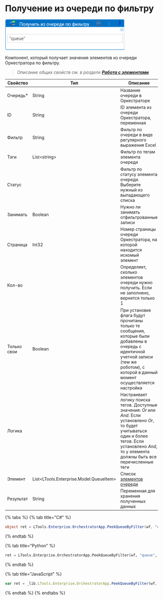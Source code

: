 # Получение из очереди по фильтру

![](<../../../../.gitbook/assets/получить из очереди по фильтру.png>)

Компонент, который получает значения элементов из очереди Оркестратора по фильтру.

> *Описание общих свойств см. в разделе [**Работа с элементами**](https://docs.primo-rpa.ru/primo-rpa/primo-studio/process/elements)*

| Свойство   | Тип    | Описание                            | Пример
| ---------- | ------ | ----------------------------------- | --------- 
| Очередь\*  | String | Название очереди в Оркестраторе     | "Queque"
| ID         | String | ID элемента из очереди Оркестратора, переменная | queue_id.ToString()
| Фильтр     | String | Фильтр по очереди в виде регулярного выражения Excel | "%1330\|15.07.2022%"
| Тэги       | List\<string> | Фильтр по тегам элемента очереди | new List<string>( ) { "tag1", "tag2", "tag3" }
| Статус     |        | Фильтр по статусу элемента очереди. Выберите нужный из выпадающего списка  | Error
| Занимать   | Boolean | Нужно ли занимать отфильтрованные записи | 
| Страница   | Int32  | Номер страницы очереди Оркестратора, на которой находится искомый элемент | 5
| Кол-во     |        | Определяет, сколько элементов очереди нужно получить. Если не заполнено, вернется только 1 | 10
| Только свои | Boolean | При установке флага будут прочитаны только те сообщения, которые были добавлены в очередь с идентичной учетной записи (тем же роботом), с которой в данный момент осуществляется настройка |
| Логика     |        | Настраивает логику поиска тегов. Доступные значения: *Or* или *And*. Если установлено *Or*, то будет учитываться один и более тегов. Если установлено *And*, то у элемента должны быть все перечисленные теги | Or
| Элемент    | List<LTools.Enterprise.Model.QueueItem> | Список [элементов очереди](https://github.com/ttalantseva/Docs.Rus/blob/main/g_elements/el_basic/els_orch/els_queues/datatypes.md)  |
| Результат  | String   | Переменная для хранения полученных данных | item_1
  
  
{% tabs %}
{% tab title="C#" %}
```csharp
object ret = LTools.Enterprise.OrchestratorApp.PeekQueueByFilter(wf, "queue", id, ".name", LTools.Enterprise.Model.QueueItemStates2.Any, false, 10);
```
{% endtab %}

{% tab title="Python" %}
```python
ret = LTools.Enterprise.OrchestratorApp.PeekQueueByFilter(wf, "queue", id, ".name", LTools.Enterprise.Model.QueueItemStates2.Any, false, 10)
```
{% endtab %}

{% tab title="JavaScript" %}
```javascript
var ret = _lib.LTools.Enterprise.OrchestratorApp.PeekQueueByFilter(wf, "queue", id, ".name", _lib.LTools.Enterprise.Model.QueueItemStates2.Any, false, 10);
```
{% endtab %}
{% endtabs %}

